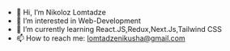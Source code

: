- 👋 Hi, I’m Nikoloz Lomtadze
- 👀 I’m interested in Web-Development
- 🌱 I’m currently learning React.JS,Redux,Next.Js,Tailwind CSS
- 📫 How to reach me: lomtadzenikusha@gmail.com


